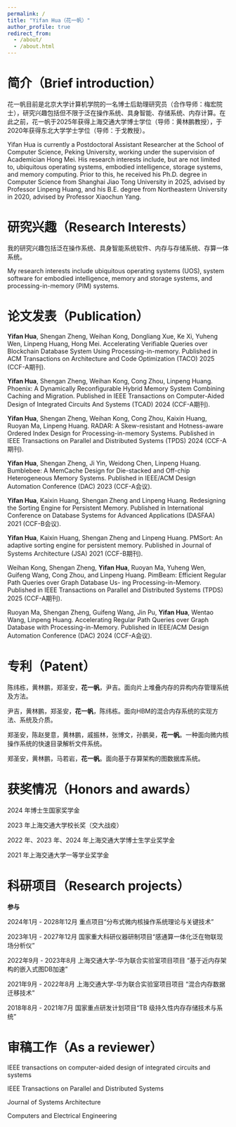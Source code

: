 ```yaml
---
permalink: /
title: "Yifan Hua（花一帆）"
author_profile: true
redirect_from: 
  - /about/
  - /about.html
---
```


简介（Brief introduction）
======

花一帆目前是北京大学计算机学院的一名博士后助理研究员（合作导师：梅宏院士），研究兴趣包括但不限于泛在操作系统、具身智能、存储系统、内存计算。在此之前，花一帆于2025年获得上海交通大学博士学位（导师：黄林鹏教授），于2020年获得东北大学学士学位（导师：于戈教授）。

Yifan Hua is currently a Postdoctoral Assistant Researcher at the School of Computer Science, Peking University, working under the supervision of Academician Hong Mei. His research interests include, but are not limited to, ubiquitous operating systems, embodied intelligence, storage systems, and memory computing. Prior to this, he received his Ph.D. degree in Computer Science from Shanghai Jiao Tong University in 2025, advised by Professor Linpeng Huang, and his B.E. degree from Northeastern University in 2020, advised by Professor Xiaochun Yang.

研究兴趣（Research Interests）
======

我的研究兴趣包括泛在操作系统、具身智能系统软件、内存与存储系统、存算一体系统。

My research interests include ubiquitous operating systems (UOS), system software for embodied intelligence, memory and storage systems, and processing-in-memory (PIM) systems.

论文发表（Publication）
======

**Yifan Hua**, Shengan Zheng, Weihan Kong, Dongliang Xue, Ke Xi, Yuheng Wen, Linpeng Huang, Hong Mei. Accelerating Verifiable Queries over Blockchain Database System Using Processing-in-memory. Published in ACM Transactions on Architecture and Code Optimization (TACO) 2025 (CCF-A期刊).

**Yifan Hua**, Shengan Zheng, Weihan Kong, Cong Zhou, Linpeng Huang. Phoenix: A Dynamically Reconfigurable Hybrid Memory System Combining Caching and Migration. Published in IEEE Transactions on Computer-Aided Design of Integrated Circuits And Systems (TCAD) 2024 (CCF-A期刊).

**Yifan Hua**, Shengan Zheng, Weihan Kong, Cong Zhou, Kaixin Huang, Ruoyan Ma, Linpeng Huang. RADAR: A Skew-resistant and Hotness-aware Ordered Index Design for Processing-in-memory Systems. Published in IEEE Transactions on Parallel and Distributed Systems (TPDS) 2024 (CCF-A期刊).

**Yifan Hua**, Shengan Zheng, Ji Yin, Weidong Chen, Linpeng Huang. Bumblebee: A MemCache Design for Die-stacked and Off-chip Heterogeneous Memory Systems. Published in IEEE/ACM Design Automation Conference (DAC) 2023 (CCF-A会议).

**Yifan Hua**, Kaixin Huang, Shengan Zheng and Linpeng Huang. Redesigning the Sorting Engine for Persistent Memory. Published in International Conference on Database Systems for Advanced Applications (DASFAA) 2021 (CCF-B会议). 

**Yifan Hua**, Kaixin Huang, Shengan Zheng and Linpeng Huang. PMSort: An adaptive sorting engine for persistent memory. Published in Journal of Systems Architecture (JSA) 2021 (CCF-B期刊). 

Weihan Kong, Shengan Zheng, **Yifan Hua**, Ruoyan Ma, Yuheng Wen, Guifeng Wang, Cong
Zhou, and Linpeng Huang. PimBeam: Efficient Regular Path Queries over Graph Database Us-
ing Processing-in-Memory. Published in IEEE Transactions on Parallel and Distributed Systems (TPDS) 2025 (CCF-A期刊).

Ruoyan Ma, Shengan Zheng, Guifeng Wang, Jin Pu, **Yifan Hua**, Wentao Wang, Linpeng Huang. Accelerating Regular Path Queries over Graph Database with Processing-in-Memory. Published in IEEE/ACM Design Automation Conference (DAC) 2024 (CCF-A会议).

专利（Patent）
======

陈纬栋，黄林鹏，郑圣安，**花一帆**，尹吉。面向片上堆叠内存的异构内存管理系统及方法。 

尹吉，黄林鹏，郑圣安，**花一帆**，陈纬栋。面向HBM的混合内存系统的实现方法、系统及介质。

郑圣安，陈赵旻意，黄林鹏，戚振林，张博文，孙鹏昊，**花一帆**。一种面向微内核操作系统的快速目录解析文件系统。

郑圣安，黄林鹏，马若岩，**花一帆**。面向基于存算架构的图数据库系统。


获奖情况（Honors and awards）
======

2024 年博士生国家奖学金

2023 年上海交通大学校长奖（交大战疫）

2022 年、2023 年、2024 年上海交通大学博士生学业奖学金

2021 年上海交通大学一等学业奖学金


科研项目（Research projects）
======

**参与**

2024年1月 - 2028年12月 重点项目“分布式微内核操作系统理论与关键技术”

2023年1月 - 2027年12月 国家重大科研仪器研制项目“感通算一体化泛在物联现场分析仪”

2022年9月 - 2023年8月 上海交通大学-华为联合实验室项目项目 “基于近内存架构的嵌入式图DB加速”

2021年9月 - 2022年8月 上海交通大学-华为联合实验室项目项目 “混合内存数据迁移技术”

2018年8月 - 2021年7月 国家重点研发计划项目“TB 级持久性内存存储技术与系统”



审稿工作（As a reviewer）
======

IEEE transactions on computer-aided design of integrated circuits and systems

IEEE Transactions on Parallel and Distributed Systems

Journal of Systems Architecture

Computers and Electrical Engineering

